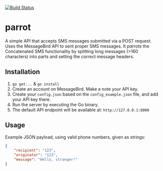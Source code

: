 [![Build Status](https://drone.io/github.com/kibernick/parrot/status.png)](https://drone.io/github.com/kibernick/parrot/latest)
# parrot

A simple API that accepts SMS messages submitted via a POST request. Uses the MessageBird API to sent proper SMS messages. It _parrots_ the Concatenated SMS functionality by splitting long messages (>160 characters) into parts and setting the correct message headers.

## Installation

1. `go get...` & `go install`
2. Create an account on MessageBird. Make a note your API key.
3. Create your `config.json` based on the `config_example.json` file, and add your API key there.
4. Run the server by executing the Go binary.
5. The default API endpoint will be available at: `http://127.0.0.1:8000`

## Usage

Example JSON payload, using valid phone numbers, given as strings:
```json
{
    "recipient": "123",
    "originator": "123",
    "message": "Hello, stranger!"
}
```
